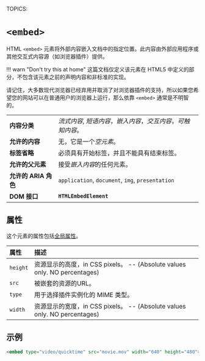 TOPICS: <embed>

# `<embed>`

HTML `<embed>` 元素将外部内容嵌入文档中的指定位置。此内容由外部应用程序或其他交互式内容源（如浏览器插件）提供。

!!! warn "Don't try this at home"
    这篇文档仅定义该元素在 HTML5 中定义的部分，不包含该元素之前的声明内容和非标准的实现。

请记住，大多数现代浏览器已经弃用并取消了对浏览器插件的支持，所以如果您希望您的网站可以在普通用户的浏览器上运行，那么依靠 `<embed>` 通常是不明智的。

|  |  |
| :-- | :-- |
| **内容分类** | *流式内容*, *短语内容*，*嵌入内容*，*交互内容*，*可触知内容*。|
| **允许的内容** | 无，它是一个*空元素*。 |
| **标签省略** | 必须具有开始标签，并且不能具有结束标签。|
| **允许的父元素** | 接受*嵌入内容*的任何元素。|
| **允许的 ARIA 角色** | `application`, `document`, `img`, `presentation`|
| **DOM 接口** | **`HTMLEmbedElement`** |

## 属性

这个元素的属性包括[全局属性](/zh-hans/webfrontend/HTML_Global_Attributes)。

| 属性 | 描述 |
| :-- | :-- |
| `height` | 资源显示的高度，in CSS pixels。  -- (Absolute values only.  NO percentages) |
| `src` | 被嵌套的资源的URL。 |
| `type` | 用于选择插件实例化的 MIME 类型。 |
| `width` | 资源显示的宽度，in CSS pixels。 -- (Absolute values only.  NO percentages) |

## 示例

```html
<embed type="video/quicktime" src="movie.mov" width="640" height="480">
```
